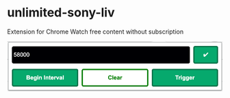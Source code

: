 # unlimited-sony-liv
Extension for Chrome
Watch free content without subscription

![Extension View](icons/view.png)